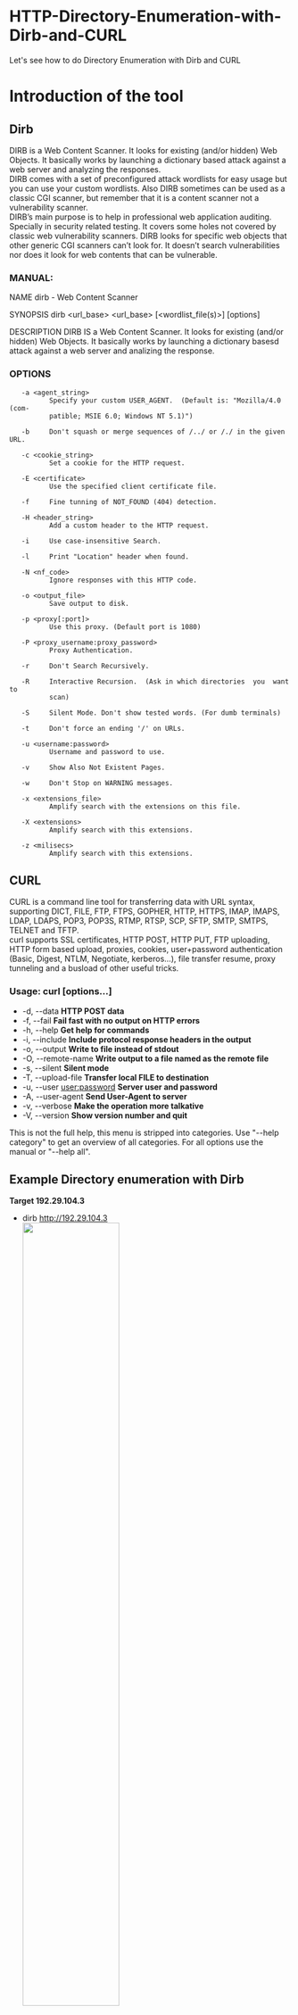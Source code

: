 # HTTP-Directory-Enumeration-with-Dirb-and-CURL
Let's see how to do Directory Enumeration with Dirb and CURL
# Introduction of the tool
## Dirb
DIRB is a Web Content Scanner. It looks for existing (and/or hidden) Web Objects. It basically works by launching a dictionary based attack against a web server and analyzing the responses. <br>
DIRB comes with a set of preconfigured attack wordlists for easy usage but you can use your custom wordlists. Also DIRB sometimes can be used as a classic CGI scanner, but remember that it is a content scanner not a vulnerability scanner.<br>
DIRB’s main purpose is to help in professional web application auditing. Specially in security related testing. It covers some holes not covered by classic web vulnerability scanners. DIRB looks for specific web objects that other generic CGI scanners can’t look for. It doesn’t search vulnerabilities nor does it look for web contents that can be vulnerable.

### MANUAL:
NAME
       dirb - Web Content Scanner

SYNOPSIS
       dirb <url_base> <url_base> [<wordlist_file(s)>] [options]

DESCRIPTION
       DIRB  IS  a  Web Content Scanner. It looks for existing (and/or hidden)
       Web Objects. It basically works by launching a dictionary basesd attack
       against a web server and analizing the response.

### OPTIONS
       -a <agent_string>
              Specify your custom USER_AGENT.  (Default is: "Mozilla/4.0 (com-
              patible; MSIE 6.0; Windows NT 5.1)")

       -b     Don't squash or merge sequences of /../ or /./ in the given URL.

       -c <cookie_string>
              Set a cookie for the HTTP request.

       -E <certificate>
              Use the specified client certificate file.

       -f     Fine tunning of NOT_FOUND (404) detection.

       -H <header_string>
              Add a custom header to the HTTP request.

       -i     Use case-insensitive Search.

       -l     Print "Location" header when found.

       -N <nf_code>
              Ignore responses with this HTTP code.

       -o <output_file>
              Save output to disk.

       -p <proxy[:port]>
              Use this proxy. (Default port is 1080)

       -P <proxy_username:proxy_password>
              Proxy Authentication.

       -r     Don't Search Recursively.

       -R     Interactive Recursion.  (Ask in which directories  you  want  to
              scan)

       -S     Silent Mode. Don't show tested words. (For dumb terminals)

       -t     Don't force an ending '/' on URLs.

       -u <username:password>
              Username and password to use.

       -v     Show Also Not Existent Pages.

       -w     Don't Stop on WARNING messages.

       -x <extensions_file>
              Amplify search with the extensions on this file.

       -X <extensions>
              Amplify search with this extensions.

       -z <milisecs>
              Amplify search with this extensions.

## CURL
CURL is a command line tool for transferring data with URL syntax, supporting DICT, FILE, FTP, FTPS, GOPHER, HTTP, HTTPS, IMAP, IMAPS, LDAP, LDAPS, POP3, POP3S, RTMP, RTSP, SCP, SFTP, SMTP, SMTPS, TELNET and TFTP.<br>
curl supports SSL certificates, HTTP POST, HTTP PUT, FTP uploading, HTTP form based upload, proxies, cookies, user+password authentication (Basic, Digest, NTLM, Negotiate, kerberos…), file transfer resume, proxy tunneling and a busload of other useful tricks.

### Usage: curl [options...] <url>
  - -d, --data <data>          **HTTP POST data**
  - -f, --fail                 **Fail fast with no output on HTTP errors**
  - -h, --help <category>      **Get help for commands**
  - -i, --include              **Include protocol response headers in the output**
  - -o, --output <file>        **Write to file instead of stdout**
  - -O, --remote-name          **Write output to a file named as the remote file**
  - -s, --silent               **Silent mode**
  - -T, --upload-file <file>   **Transfer local FILE to destination**
  - -u, --user <user:password> **Server user and password**
  - -A, --user-agent <name>    **Send User-Agent <name> to server**
  - -v, --verbose              **Make the operation more talkative**
  - -V, --version              **Show version number and quit**

This is not the full help, this menu is stripped into categories.
Use "--help category" to get an overview of all categories.
For all options use the manual or "--help all".


## Example Directory enumeration with Dirb <br>
**Target 192.29.104.3**
 - dirb http://192.29.104.3<br>
<img src="dirb.png" width=60% height="auto"><br><br>



## Example Directory enumeration with curl <br>
**Target 192.29.104.3**
### curl requests on 192.29.104.3
 - curl -X GET 192.29.104.3 **(GET REQUEST)** <br>
<img src="get.png" width=60% height="auto"><br><br> 
 - curl -I 192.29.104.3 **(HEAD REQUEST)** <br>
<img src="head.png" width=60% height="auto"><br><br>
 - curl -X OPTIONS 192.29.104.3 -v **(OPTIONS REQUEST)** <br>
<img src="option.png" width=70% height="auto"><br><br>
 - curl -X POST 192.29.104.3 **(POST REQUEST)** <br>
<img src="post.png" width=60% height="auto"><br><br>
 - curl -X PUT 192.29.104.3 **(PUT REQUEST)** <br>
<img src="put.png" width=60% height="auto"><br><br>
### curl requests on 192.29.104.3/login.php
 - curl -X OPTIONS 192.29.104.3/login.php **(OPTIONS REQUEST ON LOGIN.PHP)** <br>
<img src="optionslogin.png" width=60% height="auto"><br><br>
 - curl -X POST 192.29.104.3/login.php **(POST REQUEST ON LOGIN.PHP)** <br>
<img src="login1.png" width=60% height="auto"><br><br>
 - curl -X POST 192.29.104.3/login.php -d "name=john&password=password" -v **(POST REQUEST ON LOGIN.PHP WITH CREDENTIALS)** <br>
<img src="login2.png" width=60% height="auto"><br><br>
### curl requests on 192.29.104.3/post.php
 - curl -X OPTIONS 192.29.104.3/post.php **(OPTIONS REQUEST ON POST.PHP)** <br>
<img src="optionspost.png" width=60% height="auto"><br><br>
### curl requests on 192.29.104.3/uploads/
 - curl -X OPTIONS 192.29.104.3/uploads/ -v **(OPTIONS REQUEST ON UPLOADS DIRECTORY)** <br>
<img src="options.png" width=60% height="auto"><br><br>

**Creation a txt file and upload it to the directory /uploads/**
 - echo "Hello World" > hello.txt **(CREATION A RANDOM TXT)** <br>
 - curl 192.29.104.3/uploads/ --upload-file hello.txt **(UPLOAD REQUEST ON THE DIRECTORY UPLOADS)** <br>
<img src="upload.png" width=50% height="auto"><br><br>
 - curl -X DELETE 192.29.104.3/uploads/hello.txt **(DELETE REQUEST ON THE DIRECTORY UPLOADS OF THE FILE hello.txt)** <br>
<img src="delete.png" width=45% height="auto"><br><br> 

### Summary:
Use dirb to find the directory hidden and not with a dictionary. Then use curl (options request) to enumerate the methods allowed, and use the allowed methods to enumerate, enumerate and enumerate... or maybe to upload a reverse shell or any desired operation allowed.

#Author
<b>Xiao Li Savio Feng</b>
